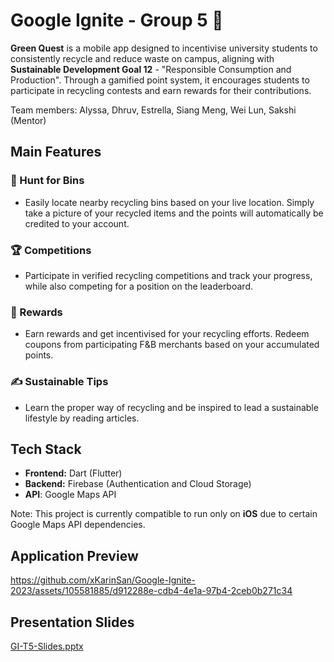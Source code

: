 # Google Ignite - Group 5 🌱

**Green Quest** is a mobile app designed to incentivise university students to consistently recycle and reduce waste on campus, aligning with **Sustainable Development Goal 12** - "Responsible Consumption and Production". Through a gamified point system, it encourages students to participate in recycling contests and earn rewards for their contributions.

Team members: Alyssa, Dhruv, Estrella, Siang Meng, Wei Lun, Sakshi (Mentor)

## Main Features

### 🔎 Hunt for Bins
- Easily locate nearby recycling bins based on your live location. Simply take a picture of your recycled items and the points will automatically be credited to your account.

### 🏆 Competitions
- Participate in verified recycling competitions and track your progress, while also competing for a position on the leaderboard.

### 🎁 Rewards
- Earn rewards and get incentivised for your recycling efforts. Redeem coupons from participating F&B merchants based on your accumulated points.

### ✍️ Sustainable Tips 
- Learn the proper way of recycling and be inspired to lead a sustainable lifestyle by reading articles.

## Tech Stack

- **Frontend:** Dart (Flutter)
- **Backend:** Firebase (Authentication and Cloud Storage)
- **API**: Google Maps API

Note: This project is currently compatible to run only on **iOS** due to certain Google Maps API dependencies. 

## Application Preview

https://github.com/xKarinSan/Google-Ignite-2023/assets/105581885/d912288e-cdb4-4e1a-97b4-2ceb0b271c34

## Presentation Slides
[GI-T5-Slides.pptx](https://github.com/xKarinSan/Google-Ignite-2023/files/12811987/GI-T5-Slides.pptx)

